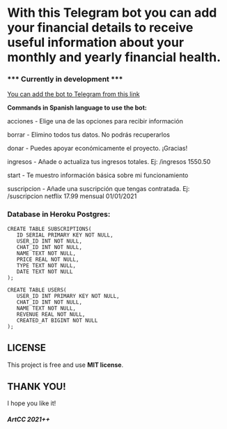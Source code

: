 # With this Telegram bot you can add your financial details to receive useful information about your monthly and yearly financial health.

### *** Currently in development ***

[You can add the bot to Telegram from this link](https://t.me/artcc_myfinancesbot)

<p><strong>Commands in Spanish language to use the bot:</p></strong>

<p>acciones - Elige una de las opciones para recibir información</p>
<p>borrar - Elimino todos tus datos. No podrás recuperarlos</p>
<p>donar - Puedes apoyar económicamente el proyecto. ¡Gracias!</p>
<p>ingresos - Añade o actualiza tus ingresos totales. Ej: /ingresos 1550.50</p>
<p>start - Te muestro información básica sobre mi funcionamiento</p>
<p>suscripcion - Añade una suscripción que tengas contratada. Ej: /suscripcion netflix 17.99 mensual 01/01/2021</p>

### Database in Heroku Postgres:

```
CREATE TABLE SUBSCRIPTIONS(
   ID SERIAL PRIMARY KEY NOT NULL,
   USER_ID INT NOT NULL,
   CHAT_ID INT NOT NULL,
   NAME TEXT NOT NULL,
   PRICE REAL NOT NULL,
   TYPE TEXT NOT NULL,
   DATE TEXT NOT NULL
);
```

```
CREATE TABLE USERS(
   USER_ID INT PRIMARY KEY NOT NULL,
   CHAT_ID INT NOT NULL,
   NAME TEXT NOT NULL,
   REVENUE REAL NOT NULL,
   CREATED_AT BIGINT NOT NULL
);
```

## LICENSE

This project is free and use <b>MIT license</b>.

## THANK YOU!

I hope you like it!

##### ArtCC 2021++